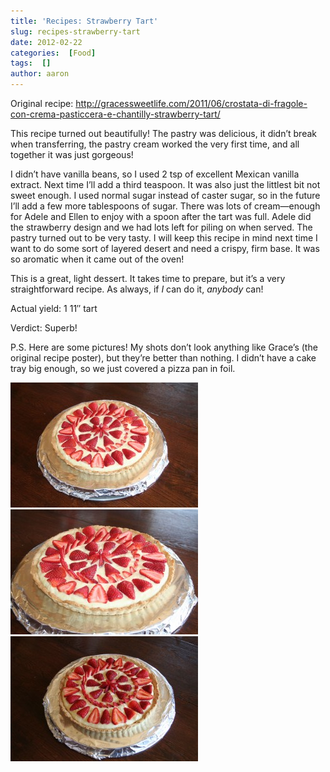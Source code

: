 ```yaml
---
title: 'Recipes: Strawberry Tart'
slug: recipes-strawberry-tart
date: 2012-02-22
categories:  [Food]
tags:  []
author: aaron
---
```


Original recipe: <http://gracessweetlife.com/2011/06/crostata-di-fragole-con-crema-pasticcera-e-chantilly-strawberry-tart/>

This recipe turned out beautifully! The pastry was delicious, it didn’t break when transferring, the pastry cream worked the very first time, and all together it was just gorgeous!

I didn’t have vanilla beans, so I used 2 tsp of excellent Mexican vanilla extract. Next time I’ll add a third teaspoon. It was also just the littlest bit not sweet enough. I used normal sugar instead of caster sugar, so in the future I’ll add a few more tablespoons of sugar. There was lots of cream—enough for Adele and Ellen to enjoy with a spoon after the tart was full. Adele did the strawberry design and we had lots left for piling on when served. The pastry turned out to be very tasty. I will keep this recipe in mind next time I want to do some sort of layered desert and need a crispy, firm base. It was so aromatic when it came out of the oven!

This is a great, light dessert. It takes time to prepare, but it’s a very straightforward recipe. As always, if *I* can do it, *anybody* can!

Actual yield: 1 11&Prime; tart

Verdict: Superb!

P.S. Here are some pictures! My shots don’t look anything like Grace’s (the original recipe poster), but they’re better than nothing. I didn’t have a cake tray big enough, so we just covered a pizza pan in foil.

[![](tart01-300x200.jpg "Strawberry Tart - Shot 01")](tart01.jpg)[![](tart02-300x200.jpg "Strawberry Tart - Shot 02")](tart02.jpg)[![](tart03-300x200.jpg "Strawberry Tart - Shot 03")](tart03.jpg)
